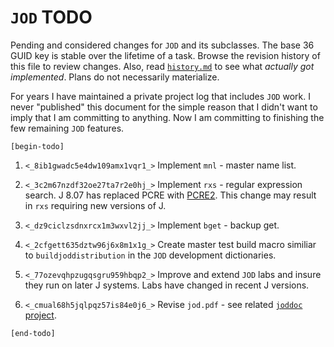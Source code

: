 `JOD` TODO
==========

Pending and considered changes for `JOD` and its subclasses. 
The base 36 GUID key is stable over the lifetime of a task. 
Browse the revision history of this file to review changes. 
Also, read [`history.md`](https://github.com/bakerjd99/jod/blob/master/jod/history.md) 
to see what *actually got implemented*. Plans do not necessarily materialize.

For years I have maintained a private project log that includes
`JOD` work. I never "published" this document for the simple reason
that I didn't want to imply that I am committing to anything. Now I am committing
to finishing the few remaining `JOD` features. 

`[begin-todo]`

1. `<_8ib1gwadc5e4dw109amx1vqr1_>` Implement `mnl` - master name list.

2. `<_3c2m67nzdf32oe27ta7r2e0hj_>` Implement `rxs` - regular expression search. J 8.07 has replaced PCRE with
   [PCRE2](https://pcre.org/current/doc/html/index.html). This change may result
   in `rxs` requiring new versions of J.

3. `<_dz9ciclzsdnxrcx1m3wxvl2jj_>` Implement `bget` - backup get.

4. `<_2cfgett635dztw96j6x8m1x1g_>` Create master test build macro similiar to `buildjoddistribution` in the `JOD` development dictionaries.

5. `<_77ozevqhpzugqsgru959hbqp2_>` Improve and extend `JOD` labs and insure they run on later J systems. Labs
   have changed in recent J versions.

5. `<_cmual68h5jqlpqz57is84e0j6_>` Revise `jod.pdf` - see related [`joddoc` project](https://github.com/bakerjd99/joddoc).

`[end-todo]`